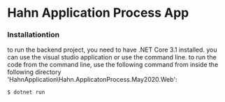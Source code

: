 # Hahn Application Process App

### Installationtion
to run the backend project, you need to have .NET Core 3.1 installed. you can use the visual studio application or use the command line.
to run the code from the command line, use the following command from inside the following directory 'HahnApplication\Hahn.ApplicatonProcess.May2020.Web':
```sh
$ dotnet run 
```
